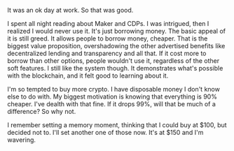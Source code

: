 It was an ok day at work. So that was good.

I spent all night reading about Maker and CDPs. I was intrigued, then I realized I would never use it. It's just borrowing money. The basic appeal of it is still greed. It allows people to borrow money, cheaper. That is the biggest value proposition, overshadowing the other advertised benefits like decentralized lending and transparency and all that. If it cost more to borrow than other options, people wouldn't use it, regardless of the other soft features. I still like the system though. It demonstrates what's possible with the blockchain, and it felt good to learning about it.

I'm so tempted to buy more crypto. I have disposable money I don't know else to do with. My biggest motivation is knowing that everything is 90% cheaper. I've dealth with that fine. If it drops 99%, will that be much of a difference? So why not.

I remember setting a memory moment, thinking that I could buy at $100, but decided not to. I'll set another one of those now. It's at $150 and I'm wavering.
